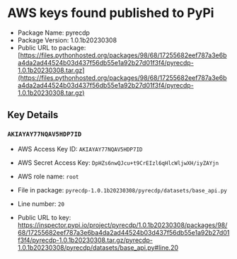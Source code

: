 # AWS keys found published to PyPi

* Package Name: pyrecdp
* Package Version: 1.0.1b20230308
* Public URL to package: [https://files.pythonhosted.org/packages/98/68/17255682eef787a3e6ba4da2ad44524b03d437f56db55e1a92b27d01f3f4/pyrecdp-1.0.1b20230308.tar.gz](https://files.pythonhosted.org/packages/98/68/17255682eef787a3e6ba4da2ad44524b03d437f56db55e1a92b27d01f3f4/pyrecdp-1.0.1b20230308.tar.gz)

## Key Details

### `AKIAYAY77NQAV5HDP7ID`

* AWS Access Key ID: `AKIAYAY77NQAV5HDP7ID`
* AWS Secret Access Key: `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` 
* AWS role name: `root`
* File in package: `pyrecdp-1.0.1b20230308/pyrecdp/datasets/base_api.py`
* Line number: `20`

* Public URL to key: https://inspector.pypi.io/project/pyrecdp/1.0.1b20230308/packages/98/68/17255682eef787a3e6ba4da2ad44524b03d437f56db55e1a92b27d01f3f4/pyrecdp-1.0.1b20230308.tar.gz/pyrecdp-1.0.1b20230308/pyrecdp/datasets/base_api.py#line.20


